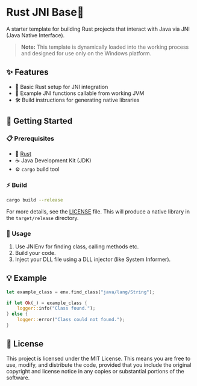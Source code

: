 # Rust JNI Base🚀

A starter template for building Rust projects that interact with Java via JNI (Java Native Interface).
> **Note:** This template is dynamically loaded into the working process and designed for use only on the Windows platform.
## ✨ Features

- 🦀 Basic Rust setup for JNI integration
- 🔗 Example JNI functions callable from working JVM
- 🛠️ Build instructions for generating native libraries

## 🏁 Getting Started

### 📋 Prerequisites

- 🦀 [Rust](https://rust-lang.org)
- ☕ Java Development Kit (JDK)
- ⚙️ `cargo` build tool

### ⚡ Build

```sh
cargo build --release
```



For more details, see the [LICENSE](./LICENSE) file.
This will produce a native library in the `target/release` directory.

### 🚦 Usage

1. Use JNIEnv for finding class, calling methods etc.
2. Build your code.
3. Inject your DLL file using a DLL injector (like System Informer).

## 💡 Example

```rust
let example_class = env.find_class("java/lang/String");

if let Ok(_) = example_class {
    logger::info("Class found.");
} else {
    logger::error("Class could not found.");
}
```

## 📄 License

This project is licensed under the MIT License. This means you are free to use, modify, and distribute the code, provided that you include the original copyright and license notice in any copies or substantial portions of the software.